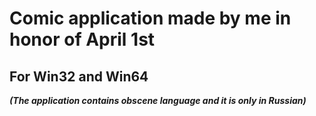 # Comic application made by me in honor of April 1st
## For Win32 and Win64
***(The application contains obscene language and it is only in Russian)***
